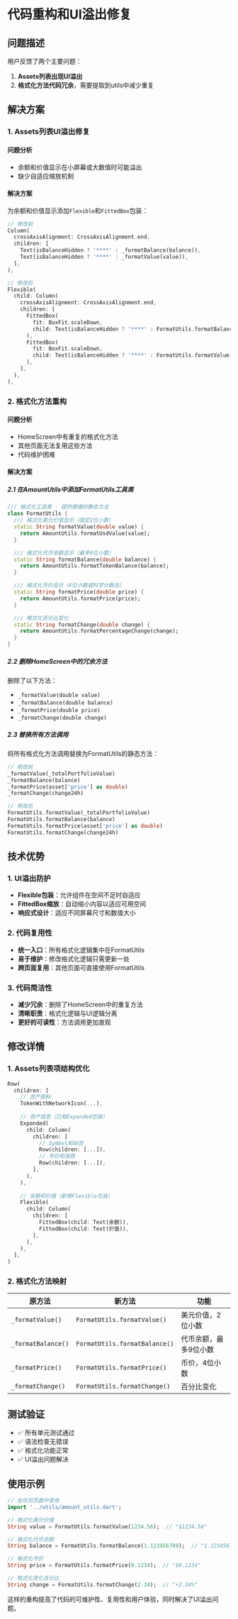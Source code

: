 # 代码重构和UI溢出修复

## 问题描述

用户反馈了两个主要问题：
1. **Assets列表出现UI溢出**
2. **格式化方法代码冗余**，需要提取到utils中减少重复

## 解决方案

### 1. Assets列表UI溢出修复

#### 问题分析
- 余额和价值显示在小屏幕或大数值时可能溢出
- 缺少自适应缩放机制

#### 解决方案
为余额和价值显示添加`Flexible`和`FittedBox`包装：

```dart
// 修改前
Column(
  crossAxisAlignment: CrossAxisAlignment.end,
  children: [
    Text(isBalanceHidden ? '****' : _formatBalance(balance)),
    Text(isBalanceHidden ? '****' : _formatValue(value)),
  ],
),

// 修改后
Flexible(
  child: Column(
    crossAxisAlignment: CrossAxisAlignment.end,
    children: [
      FittedBox(
        fit: BoxFit.scaleDown,
        child: Text(isBalanceHidden ? '****' : FormatUtils.formatBalance(balance)),
      ),
      FittedBox(
        fit: BoxFit.scaleDown,
        child: Text(isBalanceHidden ? '****' : FormatUtils.formatValue(value)),
      ),
    ],
  ),
),
```

### 2. 格式化方法重构

#### 问题分析
- HomeScreen中有重复的格式化方法
- 其他页面无法复用这些方法
- 代码维护困难

#### 解决方案

##### 2.1 在AmountUtils中添加FormatUtils工具类

```dart
/// 格式化工具类 - 提供便捷的静态方法
class FormatUtils {
  /// 格式化美元价值显示（固定2位小数）
  static String formatValue(double value) {
    return AmountUtils.formatUsdValue(value);
  }

  /// 格式化代币余额显示（最多9位小数）
  static String formatBalance(double balance) {
    return AmountUtils.formatTokenBalance(balance);
  }

  /// 格式化币价显示（4位小数或科学计数法）
  static String formatPrice(double price) {
    return AmountUtils.formatPrice(price);
  }

  /// 格式化百分比变化
  static String formatChange(double change) {
    return AmountUtils.formatPercentageChange(change);
  }
}
```

##### 2.2 删除HomeScreen中的冗余方法

删除了以下方法：
- `_formatValue(double value)`
- `_formatBalance(double balance)`
- `_formatPrice(double price)`
- `_formatChange(double change)`

##### 2.3 替换所有方法调用

将所有格式化方法调用替换为FormatUtils的静态方法：

```dart
// 修改前
_formatValue(_totalPortfolioValue)
_formatBalance(balance)
_formatPrice(asset['price'] as double)
_formatChange(change24h)

// 修改后
FormatUtils.formatValue(_totalPortfolioValue)
FormatUtils.formatBalance(balance)
FormatUtils.formatPrice(asset['price'] as double)
FormatUtils.formatChange(change24h)
```

## 技术优势

### 1. UI溢出防护
- **Flexible包装**：允许组件在空间不足时自适应
- **FittedBox缩放**：自动缩小内容以适应可用空间
- **响应式设计**：适应不同屏幕尺寸和数值大小

### 2. 代码复用性
- **统一入口**：所有格式化逻辑集中在FormatUtils
- **易于维护**：修改格式化逻辑只需更新一处
- **跨页面复用**：其他页面可直接使用FormatUtils

### 3. 代码简洁性
- **减少冗余**：删除了HomeScreen中的重复方法
- **清晰职责**：格式化逻辑与UI逻辑分离
- **更好的可读性**：方法调用更加直观

## 修改详情

### 1. Assets列表项结构优化

```dart
Row(
  children: [
    // 资产图标
    TokenWithNetworkIcon(...),
    
    // 资产信息（已有Expanded包装）
    Expanded(
      child: Column(
        children: [
          // Symbol和标签
          Row(children: [...]),
          // 币价和涨跌
          Row(children: [...]),
        ],
      ),
    ),
    
    // 余额和价值（新增Flexible包装）
    Flexible(
      child: Column(
        children: [
          FittedBox(child: Text(余额)),
          FittedBox(child: Text(价值)),
        ],
      ),
    ),
  ],
)
```

### 2. 格式化方法映射

| 原方法 | 新方法 | 功能 |
|--------|--------|------|
| `_formatValue()` | `FormatUtils.formatValue()` | 美元价值，2位小数 |
| `_formatBalance()` | `FormatUtils.formatBalance()` | 代币余额，最多9位小数 |
| `_formatPrice()` | `FormatUtils.formatPrice()` | 币价，4位小数 |
| `_formatChange()` | `FormatUtils.formatChange()` | 百分比变化 |

## 测试验证

- ✅ 所有单元测试通过
- ✅ 语法检查无错误
- ✅ 格式化功能正常
- ✅ UI溢出问题解决

## 使用示例

```dart
// 在任何页面中使用
import '../utils/amount_utils.dart';

// 格式化美元价值
String value = FormatUtils.formatValue(1234.56);  // "$1234.56"

// 格式化代币余额
String balance = FormatUtils.formatBalance(1.123456789);  // "1.123456789"

// 格式化币价
String price = FormatUtils.formatPrice(0.1234);  // "$0.1234"

// 格式化变化百分比
String change = FormatUtils.formatChange(2.34);  // "+2.34%"
```

这样的重构提高了代码的可维护性、复用性和用户体验，同时解决了UI溢出问题。